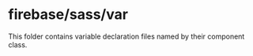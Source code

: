 # firebase/sass/var

This folder contains variable declaration files named by their component class.
